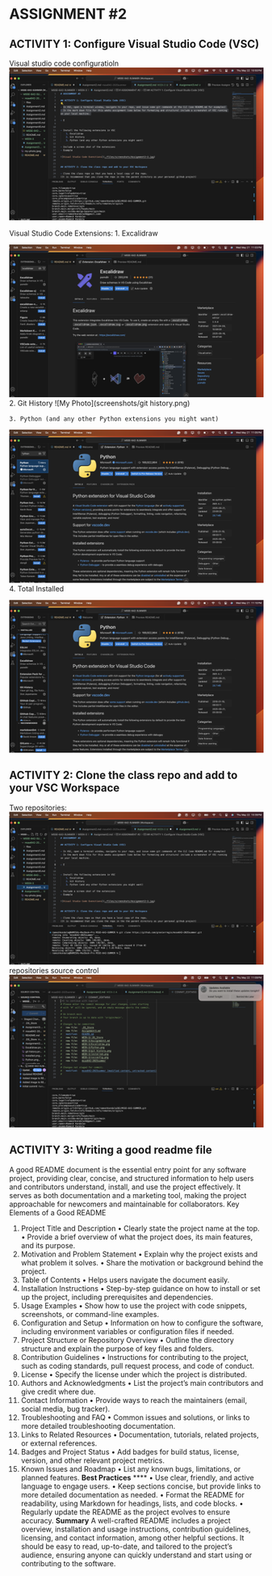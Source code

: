 # ASSIGNMENT #2

## ACTIVITY 1: Configure Visual Studio Code (VSC)
Visual studio code configuratioln
![My Photo](screenshots/vscconfig.png)


Visual Studio Code Extensions:
    1. Excalidraw
    
![My Photo](screenshots/Excalidraw.png)
    2. Git History
    ![My Photo](screenshots/git history.png)

    3. Python (and any other Python extensions you might want)

![My Photo](screenshots/Python.png)
    4. Total Installed


![Visual Studio Code Exenstions](screenshots/installed.png)


## ACTIVITY 2: Clone the class repo and add to your VSC Workspace

Two repositories:
![two repos ](screenshots/vsc.png)
repositories source control
![repos source control](screenshots/sourcecontrol.png)

## ACTIVITY 3: Writing a good readme file  

A good README document is the essential entry point for any software project, providing clear, concise, and structured information to help users and contributors understand, install, and use the project effectively. It serves as both documentation and a marketing tool, making the project approachable for newcomers and maintainable for collaborators.
Key Elements of a Good README
1. Project Title and Description
	•	Clearly state the project name at the top.
	•	Provide a brief overview of what the project does, its main features, and its purpose.
2. Motivation and Problem Statement
	•	Explain why the project exists and what problem it solves.
	•	Share the motivation or background behind the project.
3. Table of Contents
	•	Helps users navigate the document easily.
4. Installation Instructions
	•	Step-by-step guidance on how to install or set up the project, including prerequisites and dependencies.
5. Usage Examples
	•	Show how to use the project with code snippets, screenshots, or command-line examples.
6. Configuration and Setup
	•	Information on how to configure the software, including environment variables or configuration files if needed.
7. Project Structure or Repository Overview
	•	Outline the directory structure and explain the purpose of key files and folders.
8. Contribution Guidelines
	•	Instructions for contributing to the project, such as coding standards, pull request process, and code of conduct.
9. License
	•	Specify the license under which the project is distributed.
10. Authors and Acknowledgments
	•	List the project’s main contributors and give credit where due.
11. Contact Information
	•	Provide ways to reach the maintainers (email, social media, bug tracker).
12. Troubleshooting and FAQ
	•	Common issues and solutions, or links to more detailed troubleshooting documentation.
13. Links to Related Resources
	•	Documentation, tutorials, related projects, or external references.
14. Badges and Project Status
	•	Add badges for build status, license, version, and other relevant project metrics.
15. Known Issues and Roadmap
	•	List any known bugs, limitations, or planned features.
**Best Practices**
****	•	Use clear, friendly, and active language to engage users.
	•	Keep sections concise, but provide links to more detailed documentation as needed.
	•	Format the README for readability, using Markdown for headings, lists, and code blocks.
	•	Regularly update the README as the project evolves to ensure accuracy.
**Summary**
A well-crafted README includes a project overview, installation and usage instructions, contribution guidelines, licensing, and contact information, among other helpful sections. It should be easy to read, up-to-date, and tailored to the project’s audience, ensuring anyone can quickly understand and start using or contributing to the software.